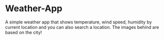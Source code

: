 # Weather-App
A simple weather app that shows temperature, wind speed, humidity by current location and you can also search a location. The images behind are based on the city!
